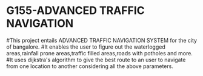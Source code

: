 # G155-ADVANCED TRAFFIC NAVIGATION

#This project entails ADVANCED TRAFFIC NAVIGATION SYSTEM for the city of bangalore.
#It enables the user to figure out the waterlogged areas,rainfall prone areas,traffic filled areas,roads with potholes and more.
#It uses dijkstra's algorithm to give the best route to an user to navigate from one location to another considering all the above parameters.
